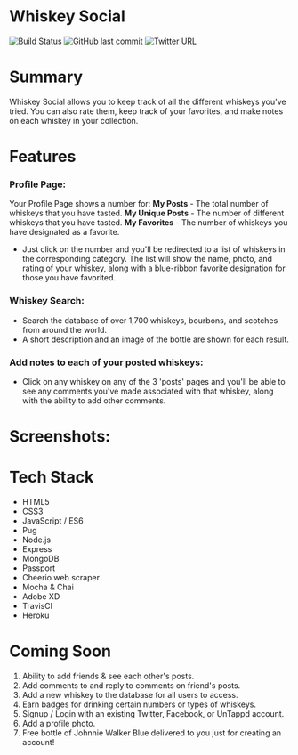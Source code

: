 # Whiskey Social
[![Build Status](https://travis-ci.org/GrimmOutlook/whiskey-social.svg?branch=master)](https://travis-ci.org/GrimmOutlook/whiskey-social)
[![GitHub last commit](https://img.shields.io/github/last-commit/google/skia.svg)]()
[![Twitter URL](https://img.shields.io/twitter/url/http/shields.io.svg?style=social)]()
# Summary
Whiskey Social allows you to keep track of all the different whiskeys you've tried.  You can also rate them, keep track of your favorites, and make notes on each whiskey in your collection.

# Features

### Profile Page:
Your Profile Page shows a number for:
**My Posts** - The total number of whiskeys that you have tasted.
**My Unique Posts** - The number of different whiskeys that you have tasted.
**My Favorites** - The number of whiskeys you have designated as a favorite.
- Just click on the number and you'll be redirected to a list of whiskeys in the corresponding category.  The list will show the name, photo, and rating of your whiskey, along with a blue-ribbon favorite designation for those you have favorited.

### Whiskey Search:
- Search the database of over 1,700 whiskeys, bourbons, and scotches from around the world.
- A short description and an image of the bottle are shown for each result.

### Add notes to each of your posted whiskeys:
- Click on any whiskey on any of the 3 'posts' pages and you'll be able to see any comments you've made associated with that whiskey, along with the ability to add other comments.

# Screenshots:


# Tech Stack

- HTML5
- CSS3
- JavaScript / ES6
- Pug
- Node.js
- Express
- MongoDB
- Passport
- Cheerio web scraper
- Mocha & Chai
- Adobe XD
- TravisCI
- Heroku

# Coming Soon

1. Ability to add friends & see each other's posts.
2. Add comments to and reply to comments on friend's posts.
3. Add a new whiskey to the database for all users to access.
4. Earn badges for drinking certain numbers or types of whiskeys.
5. Signup / Login with an existing Twitter, Facebook, or UnTappd account.
6. Add a profile photo.
7. Free bottle of Johnnie Walker Blue delivered to you just for creating an account!

